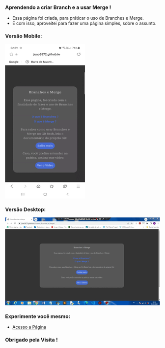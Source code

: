 ### Aprendendo a criar Branch e a usar Merge !

* Essa página foi criada, para práticar o uso de Branches e Merge.
* E com isso, aproveitei para fazer uma página simples, sobre o assunto.

### Versão Mobile:

<img src="mobile.gif" height="500px" width="260px" />

### Versão Desktop:

<img src="desktopBM.gif" />

### Experimente você mesmo:

* [Acesso a Página](https://joao3872.github.io/Usando_Branches_e_Merge/)

### Obrigado pela Visita !
